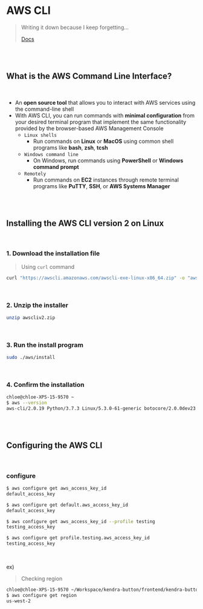# AWS CLI

> Writing it down because I keep forgetting...
>
> [Docs](https://docs.aws.amazon.com/cli/latest/userguide/cli-chap-welcome.html)

<br>

<br>

## What is the AWS Command Line Interface?

<br>

- An **open source tool** that allows you to interact with AWS services using the command-line shell
- With AWS CLI, you can run commands with **minimal configuration** from your desired terminal program that implement the same functionality provided by the browser-based AWS Management Console
  - `Linux shells`
    - Run commands on **Linux** or **MacOS** using common shell programs like **bash**, **zsh**, **tcsh**
  - `Windows command line`
    - On Windows, run commands using **PowerShell** or **Windows command prompt**
  - `Remotely`
    - Run commands on **EC2** instances through remote terminal programs like **PuTTY**, **SSH**, or **AWS Systems Manager**

<br>

<br>

## Installing the AWS CLI version 2 on Linux

<br>

### 1. Download the installation file

> Using `curl` command

```bash
curl "https://awscli.amazonaws.com/awscli-exe-linux-x86_64.zip" -o "awscliv2.zip"
```

<br>

### 2. Unzip the installer

```bash
unzip awscliv2.zip
```

<br>

### 3. Run the install program

```bash
sudo ./aws/install
```

<br>

### 4. Confirm the installation

```bash
chloe@chloe-XPS-15-9570 ~
$ aws --version
aws-cli/2.0.19 Python/3.7.3 Linux/5.3.0-61-generic botocore/2.0.0dev23
```

<br>

<br>

## Configuring the AWS CLI

<br>

### configure

```bash
$ aws configure get aws_access_key_id
default_access_key

$ aws configure get default.aws_access_key_id
default_access_key

$ aws configure get aws_access_key_id --profile testing
testing_access_key

$ aws configure get profile.testing.aws_access_key_id
testing_access_key
```

<br>

ex)

> Checking region

```bash
chloe@chloe-XPS-15-9570 ~/Workspace/kendra-button/frontend/kendra-button-front
$ aws configure get region
us-west-2
``` 
